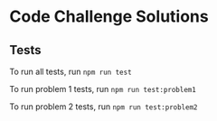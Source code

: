 # Code Challenge Solutions

## Tests
To run all tests, run `npm run test`

To run problem 1 tests, run `npm run test:problem1`

To run problem 2 tests, run `npm run test:problem2`
